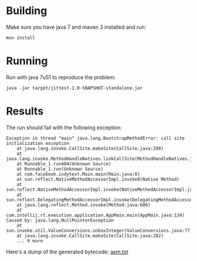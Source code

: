 Building
========

Make sure you have java 7 and maven 3 installed and run:

    mvn install

Running
=======

Run with java 7u51 to reproduce the problem:

    java -jar target/jittest-1.0-SNAPSHOT-standalone.jar


Results
=======

The run should fail with the following exception:

```
Exception in thread "main" java.lang.BootstrapMethodError: call site initialization exception
	at java.lang.invoke.CallSite.makeSite(CallSite.java:298)
	at java.lang.invoke.MethodHandleNatives.linkCallSite(MethodHandleNatives.java:295)
	at Runnable_1.run404(Unknown Source)
	at Runnable_1.run(Unknown Source)
	at com.facebook.indytest.Main.main(Main.java:8)
	at sun.reflect.NativeMethodAccessorImpl.invoke0(Native Method)
	at sun.reflect.NativeMethodAccessorImpl.invoke(NativeMethodAccessorImpl.java:57)
	at sun.reflect.DelegatingMethodAccessorImpl.invoke(DelegatingMethodAccessorImpl.java:43)
	at java.lang.reflect.Method.invoke(Method.java:606)
	at com.intellij.rt.execution.application.AppMain.main(AppMain.java:134)
Caused by: java.lang.NullPointerException
	at sun.invoke.util.ValueConversions.unboxInteger(ValueConversions.java:77)
	at java.lang.invoke.CallSite.makeSite(CallSite.java:282)
	... 9 more
```

Here's a dump of the generated bytecode: [asm.txt](asm.txt)
